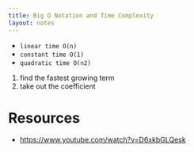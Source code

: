 ```yaml
---
title: Big O Notation and Time Complexity
layout: notes
---
```


* `linear time O(n)`
* `constant time O(1)`
* `quadratic time O(n2)`

1. find the fastest growing term
2. take out the coefficient

# Resources
* https://www.youtube.com/watch?v=D6xkbGLQesk

